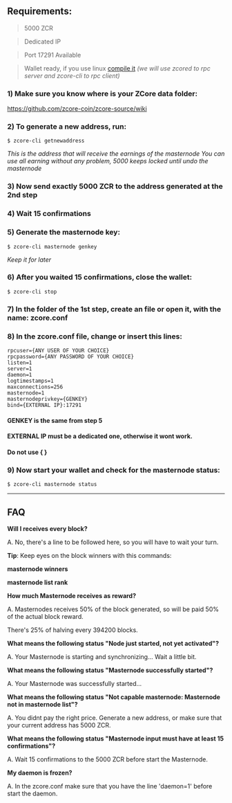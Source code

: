  ## **Requirements:**

> 5000 ZCR

> Dedicated IP

> Port 17291 Available

> Wallet ready, if you use linux [compile it](https://github.com/zcore-coin/source-code/wiki/How-to-compile-ZCore-on-Linux)
_(we will use zcored to rpc server and zcore-cli to rpc client)_




### 1) Make sure you know where is your ZCore data folder:

https://github.com/zcore-coin/zcore-source/wiki

### 2) To generate a new address, run:

`$ zcore-cli getnewaddress`

_This is the address that will receive the earnings of the masternode_
_You can use all earning without any problem, 5000 keeps locked until undo the masternode_

### 3) Now send exactly 5000 ZCR to the address generated at the 2nd step

### 4) Wait 15 confirmations 

### 5) Generate the masternode key:

`$ zcore-cli masternode genkey`

_Keep it for later_

### 6) After you waited 15 confirmations, close the wallet:

`$ zcore-cli stop`

### 7) In the folder of the 1st step, create an file or open it, with the name: zcore.conf

### 8) In the zcore.conf file, change or insert this lines:

```
rpcuser={ANY USER OF YOUR CHOICE}
rpcpassword={ANY PASSWORD OF YOUR CHOICE}
listen=1
server=1
daemon=1
logtimestamps=1
maxconnections=256
masternode=1
masternodeprivkey={GENKEY}
bind={EXTERNAL IP}:17291
```
 
#### **GENKEY** is the same from step 5
 
#### **EXTERNAL IP** must be a dedicated one, otherwise it wont work.

#### Do not use { }

### 9) Now start your wallet and check for the masternode status:
`$ zcore-cli masternode status`

***

## **FAQ**

**Will I receives every block?**

A. No, there's a line to be followed here, so you will have to wait your turn.

**Tip**: Keep eyes on the block winners with this commands: 

**masternode winners**

**masternode list rank**

**How much Masternode receives as reward?**

A. Masternodes receives 50% of the block generated, so will be paid 50% of the actual block reward.

There's 25% of halving every 394200 blocks.

**What means the following status "Node just started, not yet activated"?**

A. Your Masternode is starting and synchronizing... Wait a little bit.

**What means the following status "Masternode successfully started"?**

A. Your Masternode was successfully started... 

**What means the following status "Not capable masternode: Masternode not in masternode list"?**

A. You didnt pay the right price. Generate a new address, or make sure that your current address has 5000 ZCR. 

**What means the following status "Masternode input must have at least 15 confirmations"?**

A. Wait 15 confirmations to the 5000 ZCR before start the Masternode.

**My daemon is frozen?**

A. In the zcore.conf make sure that you have the line 'daemon=1' before start the daemon.
